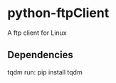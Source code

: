 # python-ftpClient
A ftp client for Linux

<b><h2>Dependencies</h2></b>

tqdm
run: pip install tqdm
